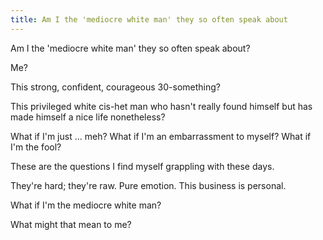 ```yaml
---
title: Am I the 'mediocre white man' they so often speak about
---
```


Am I the 'mediocre white man' they so often speak about?

Me?

This strong, confident, courageous 30-something?

This privileged white cis-het man who hasn't really found himself but has made himself a nice life nonetheless?

What if I'm just ... meh?
What if I'm an embarrassment to myself?
What if I'm the fool?

These are the questions I find myself grappling with these days.

They're hard; they're raw. Pure emotion.
This business is personal.

What if I'm the mediocre white man?

What might that mean to me?
